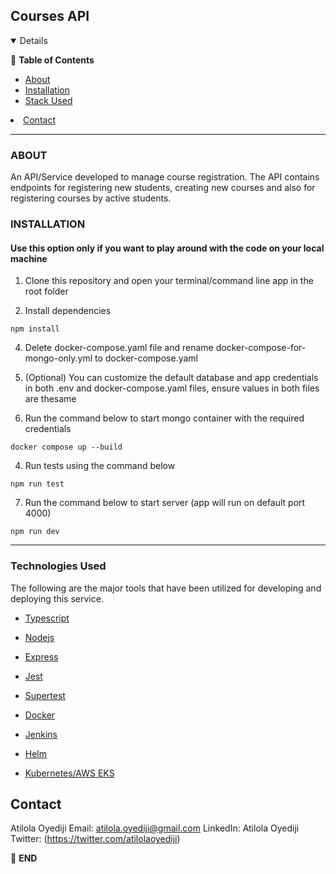 
## Courses API

  

  

<details  open="open">

:scroll: **Table of Contents**</summary>


<ul>

<li><a  href="#about">About</a></li>

<li>
<a  href="#installation">Installation</a>
</li>

<li><a  href="#technologies-used">Stack Used</a></li>

</ul>

</li>


<li><a  href="#contact">Contact</a></li>

</ol>

</details>

  

  

---

  

  



  
### ABOUT

An API/Service developed to manage course registration. The API contains endpoints for registering new students, creating new courses and also for registering courses by active students.
  

### INSTALLATION

#### Use this option only if you want to play around with the code on your local machine

  

1. Clone this repository and open your terminal/command line app in the root folder

2. Install dependencies

  

```npm install ```

4. Delete docker-compose.yaml file and rename docker-compose-for-mongo-only.yml to docker-compose.yaml

5. (Optional) You can customize the default database and app credentials in both .env and docker-compose.yaml files, ensure values in both files are thesame

6. Run the command below to start mongo container with the required credentials

  

```docker compose up --build ```

4. Run tests using the command below

```npm run test```

7. Run the command below to start server (app will run on default port 4000)

```npm run dev```

---

  

  
  

### Technologies Used

  

  

The following are the major tools that have been utilized for developing and deploying this service.

  

*  [Typescript](https://www.typescriptlang.org)

  

*  [Nodejs](https://nodejs.org/en/)

  

*  [Express](https://expressjs.com)

  

*  [Jest](https://jestjs.io/)

  

*  [Supertest](https://www.npmjs.com/package/supertest)

  

*  [Docker](https://docker.com/)

  

*  [Jenkins](https://www.jenkins.io/)
* [Helm ](https://helm.sh/)
* [Kubernetes/AWS EKS](https://aws.amazon.com/eks/)

  <!-- CONTACT -->

## Contact

  

Atilola Oyediji 
Email: atilola.oyediji@gmail.com
LinkedIn: Atilola Oyediji
 Twitter: (https://twitter.com/atilolaoyediji)  

  

:scroll: **END**